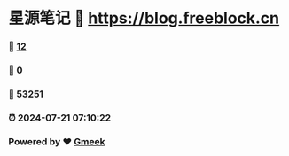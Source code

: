 # 星源笔记 :link: https://blog.freeblock.cn 
### :page_facing_up: [12](https://blog.freeblock.cn/tag.html) 
### :speech_balloon: 0 
### :hibiscus: 53251 
### :alarm_clock: 2024-07-21 07:10:22 
### Powered by :heart: [Gmeek](https://github.com/Meekdai/Gmeek)
